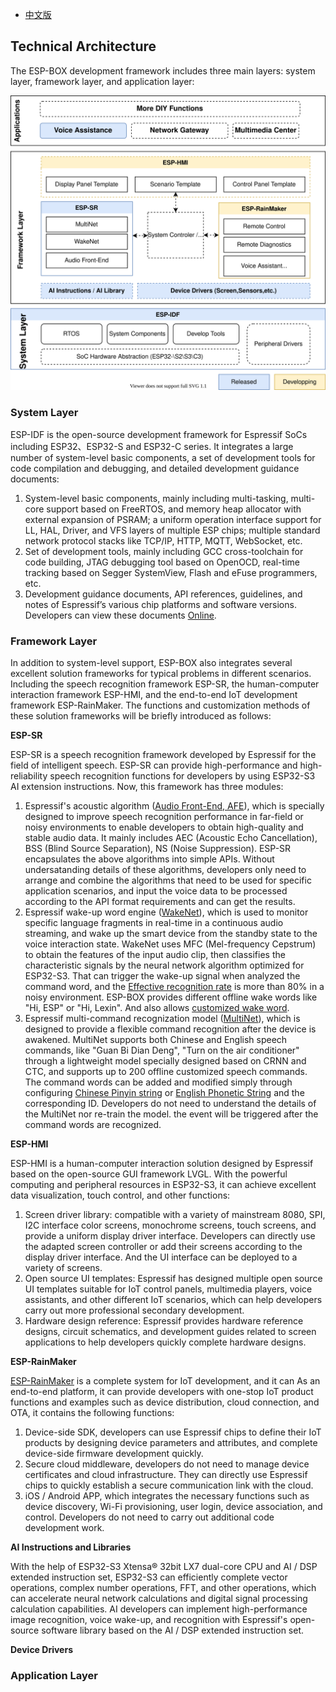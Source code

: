 * [中文版](./technical_architecture_cn.md)

## Technical Architecture

The ESP-BOX development framework includes three main layers: system layer, framework layer, and application layer:

   <div align="center">
   <img src="_static/esp-box-tech-architecture.svg">
   </div>

### System Layer 

ESP-IDF is the open-source development framework for Espressif SoCs including ESP32、ESP32-S and ESP32-C series. It integrates a large number of system-level basic components, a set of development tools for code compilation and debugging, and detailed development guidance documents:

1. System-level basic components, mainly including multi-tasking, multi-core support based on FreeRTOS, and memory heap allocator with external expansion of PSRAM; a uniform operation interface support for LL, HAL, Driver, and VFS layers of multiple ESP chips; multiple standard network protocol stacks like TCP/IP, HTTP, MQTT, WebSocket, etc.
2. Set of development tools, mainly including GCC cross-toolchain for code building, JTAG debugging tool based on OpenOCD, real-time tracking based on Segger SystemView, Flash and eFuse programmers, etc.
3. Development guidance documents, API references, guidelines, and notes of Espressif’s various chip platforms and software versions. Developers can view these documents [Online](https://docs.espressif.com/projects/esp-idf/en/latest/esp32/get-started/).

### Framework Layer

In addition to system-level support, ESP-BOX also integrates several excellent solution frameworks for typical problems in different scenarios. Including the speech recognition framework ESP-SR, the human-computer interaction framework ESP-HMI, and the end-to-end IoT development framework ESP-RainMaker. The functions and customization methods of these solution frameworks will be briefly introduced as follows:

**ESP-SR**

ESP-SR is a speech recognition framework developed by Espressif for the field of intelligent speech. ESP-SR can provide high-performance and high-reliability speech recognition functions for developers by using ESP32-S3 AI extension instructions. Now, this framework has three modules:

1. Espressif's acoustic algorithm ([Audio Front-End, AFE](https://github.com/espressif/esp-sr/tree/3ce34fe340af15e3bfb354c21c1ec2e6e31a37e8/docs/acoustic_algorithm)), which is specially designed to improve speech recognition performance in far-field or noisy environments to enable developers to obtain high-quality and stable audio data. It mainly includes AEC (Acoustic Echo Cancellation), BSS (Blind Source Separation), NS (Noise Suppression). ESP-SR encapsulates the above algorithms into simple APIs. Without undersatanding details of these algorithms, developers only need to arrange and combine the algorithms that need to be used for specific application scenarios, and input the voice data to be processed according to the API format requirements and can get the results.
2. Espressif wake-up word engine ([WakeNet](https://github.com/espressif/esp-sr/tree/3ce34fe340af15e3bfb354c21c1ec2e6e31a37e8/docs/wake_word_engine/README.md)), which is used to monitor specific language fragments in real-time in a continuous audio streaming, and wake up the smart device from the standby state to the voice interaction state. WakeNet uses MFC (Mel-frequency Cepstrum) to obtain the features of the input audio clip, then classifies the characteristic signals by the neural network algorithm optimized for ESP32-S3. That can trigger the wake-up signal when analyzed the command word, and the [Effective recognition rate](https://github.com/espressif/esp-sr/tree/3ce34fe340af15e3bfb354c21c1ec2e6e31a37e8/docs/wake_word_engine/README.md#performance-test) is more than 80% in a noisy environment. ESP-BOX provides different offline wake words like "Hi, ESP" or "Hi, Lexin". And also allows [customized wake word](https://github.com/espressif/esp-sr/tree/3ce34fe340af15e3bfb354c21c1ec2e6e31a37e8/docs/wake_word_engine/ESP_Wake_Words_Customization.md).
3. Espressif multi-command recognization model ([MultiNet](https://github.com/espressif/esp-sr/tree/3ce34fe340af15e3bfb354c21c1ec2e6e31a37e8/docs/speech_command_recognition/README.md)), which is designed to provide a flexible command recognition after the device is awakened. MultiNet supports both Chinese and English speech commands, like "Guan Bi Dian Deng", "Turn on the air conditioner" through a lightweight model specially designed based on CRNN and CTC, and supports up to 200 offline customized speech commands. The command words can be added and modified simply through configuring [Chinese Pinyin string](https://github.com/espressif/esp-sr/tree/3ce34fe340af15e3bfb354c21c1ec2e6e31a37e8/docs/speech_command_recognition/README.md#modify-speech-commands) or [English Phonetic String](https://github.com/espressif/esp-sr/tree/3ce34fe340af15e3bfb354c21c1ec2e6e31a37e8/docs/speech_command_recognition/README.md#modify-speech-commands) and the corresponding ID. Developers do not need to understand the details of the MultiNet nor re-train the model. the event will be triggered after the command words are recognized.

**ESP-HMI**

ESP-HMI is a human-computer interaction solution designed by Espressif based on the open-source GUI framework LVGL. With the powerful computing and peripheral resources in ESP32-S3, it can achieve excellent data visualization, touch control, and other functions:

1. Screen driver library: compatible with a variety of mainstream 8080, SPI, I2C interface color screens, monochrome screens, touch screens, and provide a uniform display driver interface. Developers can directly use the adapted screen controller or add their screens according to the display driver interface. And the UI interface can be deployed to a variety of screens.
2. Open source UI templates: Espressif has designed multiple open source UI templates suitable for IoT control panels, multimedia players, voice assistants, and other different IoT scenarios, which can help developers carry out more professional secondary development.
3. Hardware design reference: Espressif provides hardware reference designs, circuit schematics, and development guides related to screen applications to help developers quickly complete hardware designs.

**ESP-RainMaker**

[ESP-RainMaker](https://rainmaker.espressif.com/docs/get-started.html) is a complete system for IoT development, and it can As an end-to-end platform, it can provide developers with one-stop IoT product functions and examples such as device distribution, cloud connection, and OTA, it contains the following functions:

1. Device-side SDK, developers can use Espressif chips to define their IoT products by designing device parameters and attributes, and complete device-side firmware development quickly.
2. Secure cloud middleware, developers do not need to manage device certificates and cloud infrastructure. They can directly use Espressif chips to quickly establish a secure communication link with the cloud.
3. iOS / Android APP, which integrates the necessary functions such as device discovery, Wi-Fi provisioning, user login, device association, and control. Developers do not need to carry out additional code development work.

**AI Instructions and Libraries**

With the help of ESP32-S3 Xtensa® 32bit LX7 dual-core CPU and AI / DSP extended instruction set, ESP32-S3 can efficiently complete vector operations, complex number operations, FFT, and other operations, which can accelerate neural network calculations and digital signal processing calculation capabilities. AI developers can implement high-performance image recognition, voice wake-up, and recognition with Espressif's open-source software library based on the AI / DSP extended instruction set.

**Device Drivers**

### Application Layer

